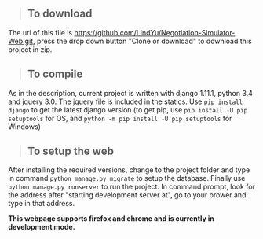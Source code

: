 > ## To download
The url of this file is https://github.com/LindYu/Negotiation-Simulator-Web.git, press the drop down button "Clone or download" to download this project in zip.

> ## To compile
As in the description, current project is written with django 1.11.1, python 3.4 and jquery 3.0. The jquery file is included in the statics. Use `pip install django` to get the latest django version (to get pip, use `pip install -U pip setuptools` for OS, and `python -m pip install -U pip setuptools` for Windows)

> ## To setup the web
After installing the required versions, change to the project folder and type in command `python manage.py migrate` to setup the database. Finally use `python manage.py runserver` to run the project. In command prompt, look for the address after "starting development server at", go to your brower and type in that address. 


**This webpage supports firefox and chrome and is currently in development mode.**
